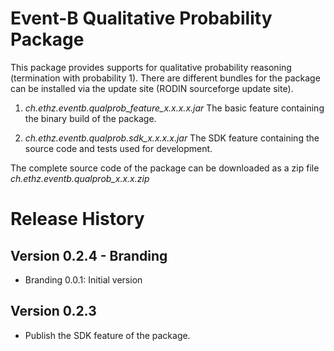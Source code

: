 Event-B Qualitative Probability Package
=========================
This package provides supports for qualitative probability reasoning
(termination with probability 1). There are different bundles for the package can be installed via the update site (RODIN sourceforge update site).

1. *ch.ethz.eventb.qualprob\_feature\_x.x.x.x.jar* The basic feature containing the binary build of the package.

2. *ch.ethz.eventb.qualprob.sdk\_x.x.x.x.jar* The SDK feature containing the source code and tests used for development.

The complete source code of the package can be downloaded as a zip file *ch.ethz.eventb.qualprob\_x.x.x.zip*

Release History
===========

Version 0.2.4 - Branding
-------------
* Branding 0.0.1: Initial version

Version 0.2.3
-------------
* Publish the SDK feature of the package.
